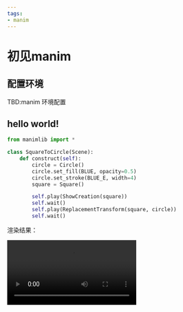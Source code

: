 ```yaml
---
tags:
- manim
---
```


# 初见manim

## 配置环境
TBD:manim 环境配置
## hello world!

```python
from manimlib import *

class SquareToCircle(Scene):
    def construct(self):
        circle = Circle()
        circle.set_fill(BLUE, opacity=0.5)
        circle.set_stroke(BLUE_E, width=4)
        square = Square()

        self.play(ShowCreation(square))
        self.wait()
        self.play(ReplacementTransform(square, circle))
        self.wait()
```

渲染结果：

![type:video](./assets/SquareToCircle.mp4)